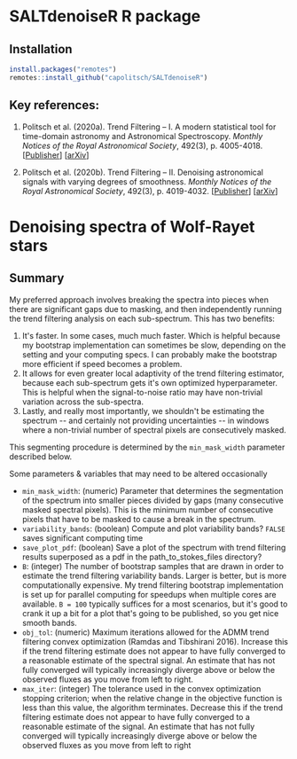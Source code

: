 # SALTdenoiseR R package

## Installation
``` r
install.packages("remotes")
remotes::install_github("capolitsch/SALTdenoiseR")
```
## Key references:

1. Politsch et al. (2020a). Trend Filtering – I. A modern statistical tool for time-domain astronomy and Astronomical Spectroscopy. 
*Monthly Notices of the Royal Astronomical Society*, 492(3), p. 4005-4018. [[Publisher](https://academic.oup.com/mnras/article/492/3/4005/5704413)] [[arXiv](https://arxiv.org/abs/1908.07151)]

2. Politsch et al. (2020b). Trend Filtering – II. Denoising astronomical signals with varying degrees of smoothness. 
*Monthly Notices of the Royal Astronomical Society*, 492(3), p. 4019-4032. [[Publisher](https://academic.oup.com/mnras/article/492/3/4019/5704414)] [[arXiv](https://arxiv.org/abs/2001.03552)]

# Denoising spectra of Wolf-Rayet stars

## Summary

My preferred approach involves breaking the spectra 
into pieces when there are significant gaps due to masking, and then 
independently running the trend filtering analysis on each sub-spectrum. 
This has two benefits: 

1. It's faster. In some cases, much much faster. Which is helpful because
my bootstrap implementation can sometimes be slow, depending on the
setting and your computing specs. I can probably make the bootstrap
more efficient if speed becomes a problem.
2. It allows for even greater local adaptivity of the trend filtering
estimator, because each sub-spectrum gets it's own optimized
hyperparameter. This is helpful when the signal-to-noise ratio may
have non-trivial variation across the sub-spectra.
3. Lastly, and really most importantly, we shouldn't be estimating
the spectrum -- and certainly not providing uncertainties -- in
windows where a non-trivial number of spectral pixels are
consecutively masked.
       
This segmenting procedure is determined by the `min_mask_width` parameter 
described below.

Some parameters & variables that may need to be altered occasionally

* `min_mask_width`:    (numeric) Parameter that determines the segmentation of the
                       spectrum into smaller pieces divided by gaps (many 
                       consecutive masked spectral pixels). This is the minimum 
                       number of consecutive pixels that have to be masked to 
                       cause a break in the spectrum.
* `variability_bands`: (boolean) Compute and plot variability bands? `FALSE` saves
                       significant computing time
* `save_plot_pdf`: (boolean) Save a plot of the spectrum with trend filtering 
                   results superposed as a pdf in the path_to_stokes_files
                   directory?
* `B`:             (integer) The number of bootstrap samples that are drawn 
                   in order to estimate the trend filtering variability bands. 
                   Larger is better, but is more computationally expensive. 
                   My trend filtering bootstrap implementation is set up for 
                   parallel computing for speedups when multiple cores are
                   available. `B = 100` typically suffices for a most 
                   scenarios, but it's good to crank it up a bit for a plot
                   that's going to be published, so you get nice smooth
                   bands.
* `obj_tol`:       (numeric) Maximum iterations allowed for the ADMM trend
                   filtering convex optimization (Ramdas and Tibshirani 2016). 
                   Increase this if the trend filtering estimate 
                   does not appear to have fully converged to a reasonable 
                   estimate of the spectral signal. An estimate that has not 
                   fully converged will typically increasingly diverge above 
                   or below the observed fluxes as you move from left to 
                   right.
* `max_iter`:      (integer) The tolerance used in the convex optimization 
                   stopping criterion; when the relative change in the 
                   objective function is less than this value, the algorithm 
                   terminates. Decrease this if the trend 
                   filtering estimate does not appear to have fully converged 
                   to a reasonable estimate of the signal. An estimate that 
                   has not fully converged will typically increasingly 
                   diverge above or below the observed fluxes as you move 
                   from left to right
